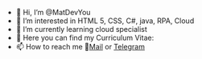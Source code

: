 - 👋 Hi, I’m @MatDevYou
- 👀 I’m interested in HTML 5, CSS, C#, java, RPA, Cloud
- 🌱 I’m currently learning cloud specialist
- 📎 Here you can find my Curriculum Vitae: 
- 📫 How to reach me 📧[Mail](mailto:matteo.meringolo@gmail.com) or [Telegram](https://t.me/MatDevYou)

<!---
MatDevYou/MatDevYou is a ✨ special ✨ repository because its `README.md` (this file) appears on your GitHub profile.
You can click the Preview link to take a look at your changes.
--->
